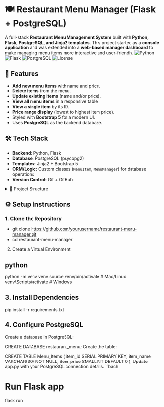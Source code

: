 # 🍽️ Restaurant Menu Manager (Flask + PostgreSQL)
A full-stack **Restaurant Menu Management System** built with **Python, Flask, PostgreSQL, and Jinja2 templates**. This project started as a **console application** and was extended into a **web-based manager dashboard** to make managing menu items more interactive and user-friendly.
![Python](https://img.shields.io/badge/Python-3.13-blue.svg)
![Flask](https://img.shields.io/badge/Flask-2.3-green.svg)
![PostgreSQL](https://img.shields.io/badge/PostgreSQL-15-blue.svg)
![License](https://img.shields.io/badge/License-MIT-yellow.svg)
## 🚀 Features
- **Add new menu items** with name and price.
- **Delete items** from the menu.
- **Update existing items** (name and/or price).
- **View all menu items** in a responsive table.
- **View a single item** by its ID.
- **Price range display** (lowest to highest item price).
- Styled with **Bootstrap 5** for a modern UI.
- Uses **PostgreSQL** as the backend database.

## 🛠️ Tech Stack
- **Backend:** Python, Flask  
- **Database:** PostgreSQL (psycopg2)  
- **Templates:** Jinja2 + Bootstrap 5  
- **ORM/Logic:** Custom classes (`MenuItem`, `MenuManager`) for database operations  
- **Version Control:** Git + GitHub  

<details>
  <summary>📂 Project Structure</summary>

restaurant_menu/
├── app.py # Flask application entry point
├── menu_item.py # MenuItem class (save, update, delete)
├── menu_manager.py # MenuManager class (get_by_name, all_items)
├── templates/ # Jinja2 templates
│ ├── base.html # Common layout (Bootstrap)
│ ├── index.html # Home page
│ ├── menu.html # Restaurant menu table
│ ├── add_item.html # Add item form
│ ├── update_item.html # Update item form
│ ├── view_item.html # Single item details
└── static/ # (Optional) CSS/JS assets

</details>

## ⚙️ Setup Instructions
### 1. Clone the Repository

- git clone https://github.com/yourusername/restaurant-menu-manager.git
- cd restaurant-menu-manager
2. Create a Virtual Environment
## python
python -m venv venv
source venv/bin/activate  # Mac/Linux
venv\Scripts\activate     # Windows
## 3. Install Dependencies

pip install -r requirements.txt
## 4. Configure PostgreSQL
Create a database in PostgreSQL:

CREATE DATABASE restaurant_menu;
Create the table:

CREATE TABLE Menu_Items (
    item_id SERIAL PRIMARY KEY,
    item_name VARCHAR(30) NOT NULL,
    item_price SMALLINT DEFAULT 0
);
Update app.py with your PostgreSQL connection details.
``bach
# Run Flask app
flask run








